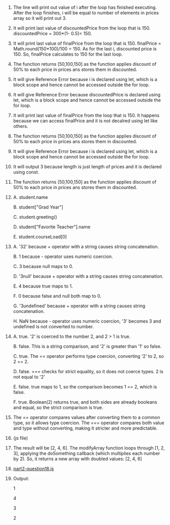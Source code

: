 1. The line will print out value of i after the loop has finished executing. After the loop finishes, i will be equal to number of elements in prices array so it will print out 3.
2. It will print last value of discountedPrice from the loop that is 150. discountedPrice = 300*(1- 0.5)= 150.
3. It will print last value of finalPrice from the loop that is 150. finalPrice = Math.round(150*100)/100 = 150. As for the last i, discounted price is 150. So, finalPrice calculates to 150 for the last loop.
4. The function returns [50,100,150] as the function applies discount of 50% to each price in prices ans stores them in discounted.
5. It will give Reference Error because i is declared using let, which is a block scope and hence cannot be accessed outside the for loop.
6. It will give Reference Error because discountedPrice is declared using let, which is a block scope and hence cannot be accessed outside the for loop.
7. It will print last value of finalPrice from the loop that is 150. It happens because we can access finalPrice and it is not decalred using let like others.
8.  The function returns [50,100,150] as the function applies discount of 50% to each price in prices ans stores them in discounted.
9.  It will give Reference Error because i is declared using let, which is a block scope and hence cannot be accessed outside the for loop.
10.  It will output 3 because length is just length of prices and it is declared using const.
11.  The function returns [50,100,150] as the function applies discount of 50% to each price in prices ans stores them in discounted.
12.  A. student.name
    
     B. student["Grad Year"]
     
     C. student.greeting()
     
     D. student["Favorite Teacher"].name
     
     E. student.courseLoad[0]
     
13.  A. '32' because + operator with a string causes string concatenation.
    
     B. 1 because - operator uses numeric coercion.
     
     C. 3 because null maps to 0.
     
     D. '3null' because + operator with a string causes string concatenation.
     
     E. 4 because true maps to 1.
     
     F. 0 because false and null both map to 0.
     
     G. '3undefined' because + operator with a string causes string concatenation.
     
     H. NaN because - operator uses numeric coercion, '3' becomes 3 and undefined is not converted to number.
     
14.  A. true. '2' is coerced to the number 2, and 2 > 1 is true.
    
     B. false. This is a string comparison, and '2' is greater than '1' so false.
     
     C. true. The == operator performs type coercion, converting '2' to 2, so 2 == 2.
     
     D. false. === checks for strict equality, so it does not coerce types. 2 is not equal to '2' 
     
     E. false.  true maps to 1, so the comparison becomes 1 == 2, which is false.
     
     F. true. Boolean(2) returns true, and both sides are already booleans and equal, so the strict comparison is true.
     
15.  The == operator compares values after converting them to a common type, so it allows type coercion. The === operator compares both value and type without converting, making it stricter and more predictable.
16.  (js file)
    
17.  The result will be [2, 4, 6]. The modifyArray function loops through [1, 2, 3], applying the doSomething callback (which multiplies each number by 2). So, it returns a new array with doubled values: [2, 4, 6]
18.  [part2-question18.js](part2-question18.js)
    
19.  Output:
    
     1
     
     4
     
     3
     
     2
    

